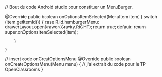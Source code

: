 // Bout de code Android studio pour constituer un MenuBurger.

@Override
    public boolean onOptionsItemSelected(MenuItem item) {
        switch (item.getItemId()) {
            case R.id.hamburgerMenu:
                drawerLayout.openDrawer(Gravity.RIGHT);
                return true;
                default:
                    return super.onOptionsItemSelected(item);

        }

    }    
// insert code onCreatOptionsMenu
@Override
    public boolean onCreateOptionsMenu(Menu menu) {
 // j'ai extrait du code pour le TP OpenClassrooms
}     
